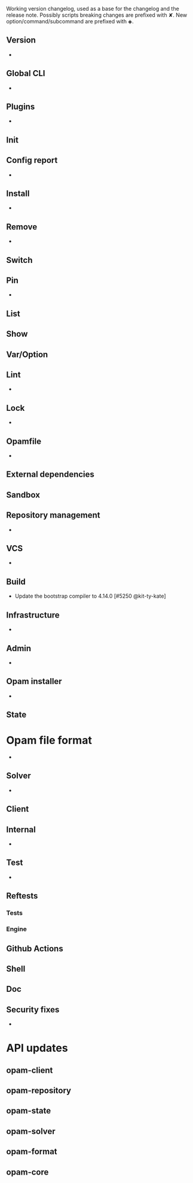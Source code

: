 Working version changelog, used as a base for the changelog and the release
note.
Possibly scripts breaking changes are prefixed with ✘.
New option/command/subcommand are prefixed with ◈.

## Version
  *

## Global CLI
  *

## Plugins
  *

## Init

## Config report
  *

## Install
  *

## Remove
  *

## Switch

## Pin
  *

## List

## Show

## Var/Option

## Lint
  *

## Lock
  *

## Opamfile
  *

## External dependencies

## Sandbox

## Repository management
  *

## VCS
  *

## Build
  * Update the bootstrap compiler to 4.14.0 [#5250 @kit-ty-kate]

## Infrastructure
  *

## Admin
  *

## Opam installer
  *

## State

# Opam file format
  *

## Solver
  *

## Client

## Internal
  *

## Test
  *

## Reftests
### Tests
### Engine

## Github Actions

## Shell

## Doc

## Security fixes
  *

# API updates
## opam-client

## opam-repository

## opam-state

## opam-solver

## opam-format

## opam-core
